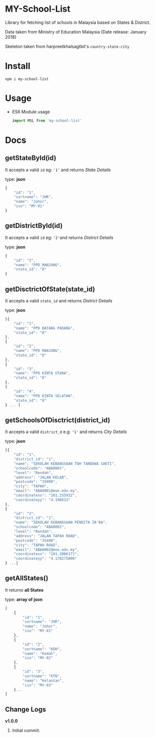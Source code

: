 MY-School-List
==============================
Library for fetching list of schools in Malaysia based on States & District.

Data taken from Ministry of Education Malaysia
(Date release: January 2018)

Skeleton taken from harpreetkhalsagtbit's `country-state-city`

# Install
`npm i my-school-list`

# Usage
  - ES6 Module usage
   
     ```js
     import MSL from 'my-school-list'
     ```

# Docs

getStateById(id)
---------------

It accepts a valid `id` eg: `'1'` and returns *State Details*

type: **json**

```js
{
    "id": "1",
    "sortname": "JHR",
    "name": "Johor",
    "iso": "MY-01"
}
```

getDistrictById(id)
---------------

It accepts a valid `id` eg: `'2'`and returns *District Details*

type: **json**

```js
{
    "id": "2",
    "name": "PPD MANJUNG",
    "state_id": "8"
}
```

getDisctrictOfState(state_id)
---------------

It accepts a valid `state_id` and returns *District Details*

type: **json**


```js
[{
    "id": "1",
    "name": "PPD BATANG PADANG",
    "state_id": "8"
},
{
    "id": "2",
    "name": "PPD MANJUNG",
    "state_id": "8"
},
{
    "id": "3",
    "name": "PPD KINTA UTARA",
    "state_id": "8"
},
{
    "id": "4",
    "name": "PPD KINTA SELATAN",
    "state_id": "8"
} ... ]
```

getSchoolsOfDisctrict(district_id)
---------------

It accepts a valid `district_d` e.g: `'1'` and returns *City Details*

type: **json**

```js
[{
    "id": "1",
    "district_id": "1",
    "name": "SEKOLAH KEBANGSAAN TOH TANDEWA SAKTI",
    "schoolcode": "ABA0001",
    "level": "Rendah",
    "address": "JALAN KELAB",
    "postcode": "35000",
    "city": "TAPAH",
    "email": "ABA0001@moe.edu.my",
    "coordinatexx": "101.255932",
    "coordinateyy": "4.196633"
},
{
    "id": "2",
    "district_id": "1",
    "name": "SEKOLAH KEBANGSAAN PENDITA ZA'BA",
    "schoolcode": "ABA0002",
    "level": "Rendah",
    "address": "JALAN TAPAH ROAD",
    "postcode": "35400",
    "city": "TAPAH ROAD",
    "email": "ABA0002@moe.edu.my",
    "coordinatexx": "101.2006171",
    "coordinateyy": "4.178275806"
} ...]
```

getAllStates()
---------------
It returns **all States**

type: **array of json**

```js
[
    {
		"id": "1",
		"sortname": "JHR",
		"name": "Johor",
		"iso": "MY-01"
	},
	{
		"id": "2",
		"sortname": "KDH",
		"name": "Kedah",
		"iso": "MY-02"
	},
	{
		"id": "3",
		"sortname": "KTN",
		"name": "Kelantan",
		"iso": "MY-03"
	}...
]
```

Change Logs
---------------

**v1.0.0**

1. Initial commit.
